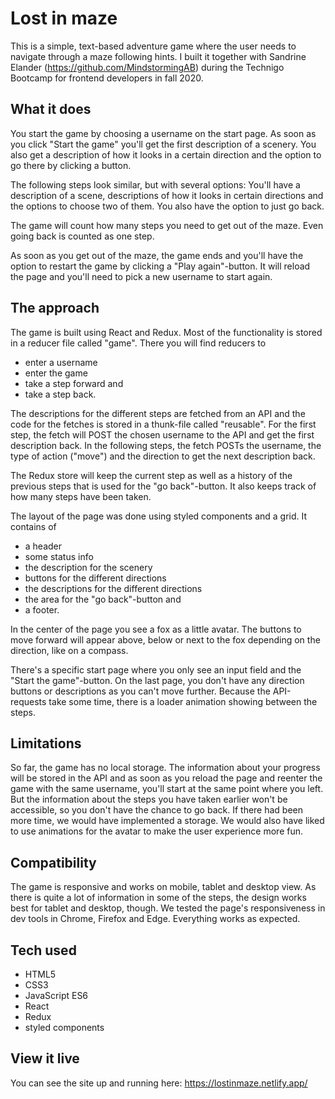 # Lost in maze

This is a simple, text-based adventure game where the user needs to navigate through a maze following hints. I built it together with Sandrine Elander (https://github.com/MindstormingAB) during the Technigo Bootcamp for frontend developers in fall 2020. 

## What it does

You start the game by choosing a username on the start page. As soon as you click "Start the game" you'll get the first description of a scenery. You also get a description of how it looks in a certain direction and the option to go there by clicking a button. 

The following steps look similar, but with several options: You'll have a description of a scene, descriptions of how it looks in certain directions and the options to choose two of them. You also have the option to just go back.

The game will count how many steps you need to get out of the maze. Even going back is counted as one step.

As soon as you get out of the maze, the game ends and you'll have the option to restart the game by clicking a "Play again"-button. It will reload the page and you'll need to pick a new username to start again. 

## The approach

The game is built using React and Redux. Most of the functionality is stored in a reducer file called "game". There you will find reducers to 

- enter a username
- enter the game
- take a step forward and
- take a step back.

The descriptions for the different steps are fetched from an API and the code for the fetches is stored in a thunk-file called "reusable". For the first step, the fetch will POST the chosen username to the API and get the first description back. In the following steps, the fetch POSTs the username, the type of action ("move") and the direction to get the next description back. 

The Redux store will keep the current step as well as a history of the previous steps that is used for the "go back"-button. It also keeps track of how many steps have been taken. 

The layout of the page was done using styled components and a grid. It contains of 
- a header
- some status info
- the description for the scenery
- buttons for the different directions
- the descriptions for the different directions
- the area for the "go back"-button and 
- a footer. 

In the center of the page you see a fox as a little avatar. The buttons to move forward will appear above, below or next to the fox depending on the direction, like on a compass. 

There's a specific start page where you only see an input field and the "Start the game"-button. On the last page, you don't have any direction buttons or descriptions as you can't move further. Because the API-requests take some time, there is a loader animation showing between the steps.

## Limitations

So far, the game has no local storage. The information about your progress will be stored in the API and as soon as you reload the page and reenter the game with the same username, you'll start at the same point where you left. But the information about the steps you have taken earlier won't be accessible, so you don't have the chance to go back. 
If there had been more time, we would have implemented a storage. We would also have liked to use animations for the avatar to make the user experience more fun. 

## Compatibility

The game is responsive and works on mobile, tablet and desktop view. As there is quite a lot of information in some of the steps, the design works best for tablet and desktop, though. We tested the page's responsiveness in dev tools in Chrome, Firefox and Edge. Everything works as expected. 

## Tech used

- HTML5
- CSS3
- JavaScript ES6
- React
- Redux
- styled components

## View it live

You can see the site up and running here: https://lostinmaze.netlify.app/
